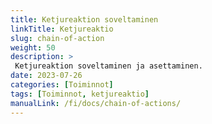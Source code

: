 ```yaml
---
title: Ketjureaktion soveltaminen
linkTitle: Ketjureaktio
slug: chain-of-action
weight: 50
description: >
 Ketjureaktion soveltaminen ja asettaminen.
date: 2023-07-26
categories: [Toiminnot]
tags: [Toiminnot, ketjureaktio]
manualLink: /fi/docs/chain-of-actions/
---
```

<script>
  window.location.href = "/fi/docs/chain-of-actions/";
</script>
